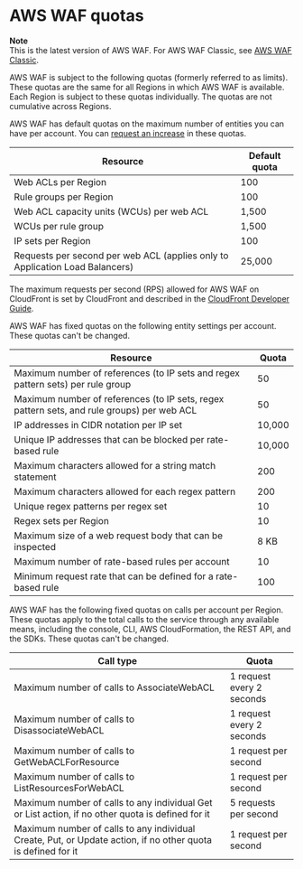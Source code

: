 # AWS WAF quotas<a name="limits"></a>

**Note**  
This is the latest version of AWS WAF\. For AWS WAF Classic, see [AWS WAF Classic](classic-waf-chapter.md)\.

AWS WAF is subject to the following quotas \(formerly referred to as limits\)\. These quotas are the same for all Regions in which AWS WAF is available\. Each Region is subject to these quotas individually\. The quotas are not cumulative across Regions\.

AWS WAF has default quotas on the maximum number of entities you can have per account\. You can [request an increase](https://console.aws.amazon.com/support/home#/case/create?issueType=service-limit-increase&limitType=service-code-waf) in these quotas\.


| Resource | Default quota | 
| --- | --- | 
| Web ACLs per Region | 100 | 
| Rule groups per Region | 100 | 
| Web ACL capacity units \(WCUs\) per web ACL | 1,500 | 
| WCUs per rule group | 1,500 | 
| IP sets per Region | 100 | 
| Requests per second per web ACL \(applies only to Application Load Balancers\) | 25,000 | 

The maximum requests per second \(RPS\) allowed for AWS WAF on CloudFront is set by CloudFront and described in the [CloudFront Developer Guide](http://docs.aws.amazon.com/AmazonCloudFront/latest/DeveloperGuide/cloudfront-limits.html)\.

AWS WAF has fixed quotas on the following entity settings per account\. These quotas can't be changed\.


| Resource | Quota | 
| --- | --- | 
| Maximum number of references \(to IP sets and regex pattern sets\) per rule group |  50  | 
| Maximum number of references \(to IP sets, regex pattern sets, and rule groups\) per web ACL |  50  | 
| IP addresses in CIDR notation per IP set |  10,000  | 
| Unique IP addresses that can be blocked per rate\-based rule |  10,000  | 
| Maximum characters allowed for a string match statement |  200  | 
| Maximum characters allowed for each regex pattern |  200  | 
| Unique regex patterns per regex set | 10 | 
| Regex sets per Region | 10 | 
| Maximum size of a web request body that can be inspected |  8 KB  | 
| Maximum number of rate\-based rules per account | 10 | 
| Minimum request rate that can be defined for a rate\-based rule |  100  | 

AWS WAF has the following fixed quotas on calls per account per Region\. These quotas apply to the total calls to the service through any available means, including the console, CLI, AWS CloudFormation, the REST API, and the SDKs\. These quotas can't be changed\.


| Call type | Quota | 
| --- | --- | 
| Maximum number of calls to AssociateWebACL |  1 request every 2 seconds   | 
| Maximum number of calls to DisassociateWebACL |  1 request every 2 seconds   | 
| Maximum number of calls to GetWebACLForResource  |  1 request per second  | 
| Maximum number of calls to ListResourcesForWebACL |  1 request per second  | 
| Maximum number of calls to any individual Get or List action, if no other quota is defined for it  |  5 requests per second  | 
| Maximum number of calls to any individual Create, Put, or Update action, if no other quota is defined for it  |  1 request per second  | 